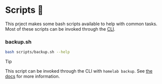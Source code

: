 # Scripts 📜

This prject makes some bash scripts available to help with
common tasks. Most of these scripts can be invoked through the
[CLI](cli.md).

### backup.sh

```bash exec="on" result="text" title="backup.sh"
bash scripts/backup.sh --help
```

> [!TIP]
> This script can be invoked through the CLI with `homelab backup`.
> See [the docs](cli.md#backup) for more information.
